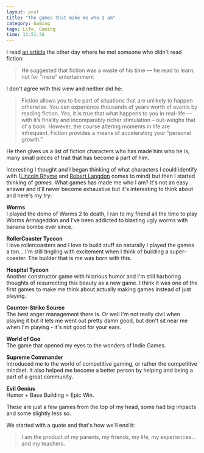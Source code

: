 ```yaml
---
layout: post
title: "The games that make me who I am"
category: Gaming
tags: Life, Gaming
time: 11:51:36
---
```

I read [an article](http://pathdependent.com/2010/04/04/on-fiction/) the other day where he met someone who didn't read fiction:

<blockquote>He suggested that fiction was a waste of his time — he read to learn, not for "mere" entertainment</blockquote>

I don't agree with this view and neither did he:

<blockquote>Fiction allows you to be part of situations that are unlikely to happen otherwise. You can experience thousands of years worth of events by reading fiction. Yes, it is true that what happens to you in real-life — with it’s finality and incomparably richer stimulation – out-weighs that of a book. However, the course altering moments in life are infrequent. Fiction provides a means of accelerating your “personal growth.”</blockquote>

He then gives us a list of fiction characters who has made him who he is, many small pieces of trait that has become a part of him.

Interesting I thought and I began thinking of what characters I could identify with ([Lincoln Rhyme](http://en.wikipedia.org/wiki/Lincoln_Rhyme) and [Robert Langdon](http://en.wikipedia.org/wiki/Robert_Langdon) comes to mind) but then I started thinking of *games*. What games has made me who I am? It's not an easy answer and it'll never become exhaustive but it's interesting to think about and here's my try:

**Worms**   
I played the demo of Worms 2 to death, I ran to my friend all the time to play Worms Armageddon and I've been addicted to blasting ugly worms with banana bombs ever since.

**RollerCoaster Tycoon**   
I love rollercoasters and I love to build stuff so naturally I played the games a ton... I'm still tingling with excitement when I think of building a super-coaster. The builder that is me was born with this.

**Hospital Tycoon**   
Another constructor game with hilarious humor and I'm still harboring thoughts of resurrecting this beauty as a new game. I think it was one of the first games to make me think about actually making games instead of just playing.

**Counter-Strike Source**   
The best anger management there is. Or well I'm not really civil when playing it but it lets me went out pretty damn good, but don't sit near me when I'm playing - it's not good for your ears.

**World of Goo**   
The game that opened my eyes to the wonders of Indie Games. 

**Supreme Commander**   
Introduced me to the world of competitive gaming, or rather the competitive mindset. It also helped me become a better person by helping and being a part of a great community.

**Evil Genius**   
Humor + Base Building = Epic Win.

These are just a few games from the top of my head, some had big impacts and some slightly less so. 

We started with a quote and that's how we'll end it:   
<blockquote>I am the product of my parents, my friends, my life, my experiences…and my teachers.</blockquote>


